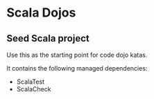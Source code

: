Scala Dojos
=============

Seed Scala project
------------------

Use this as the starting point for code dojo katas.

It contains the following managed dependencies:
- ScalaTest
- ScalaCheck
